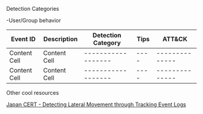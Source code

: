 Detection Categories

-User/Group behavior



| Event ID      | Description   | Detection Category | Tips | ATT&CK | 
| ------------- | ------------- | ------------------ | ---- | -------------- |
| Content Cell  | Content Cell  | ------------------ | ---- | -------------- |
| Content Cell  | Content Cell  | ------------------ | ---- | -------------- |











Other cool resources

[Japan CERT - Detecting Lateral Movement through Tracking Event Logs](https://www.jpcert.or.jp/english/pub/sr/20170612ac-ir_research_en.pdf)
